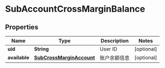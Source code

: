 

# SubAccountCrossMarginBalance

## Properties

Name | Type | Description | Notes
------------ | ------------- | ------------- | -------------
**uid** | **String** | User ID |  [optional]
**available** | [**SubCrossMarginAccount**](.md) | 账户余额信息 |  [optional]



